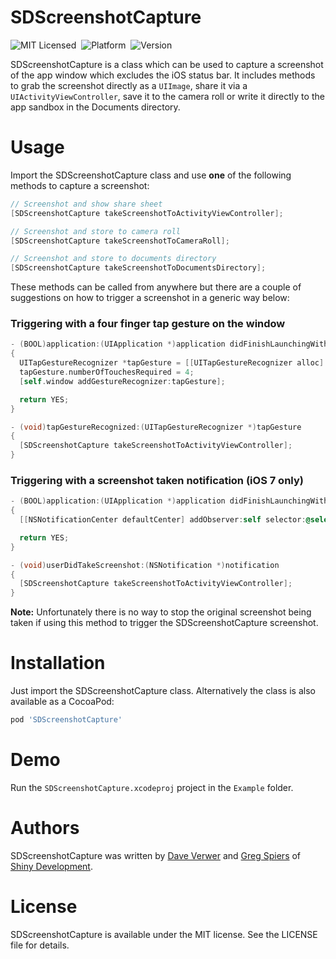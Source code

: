 # SDScreenshotCapture

![MIT Licensed](https://go-shields.herokuapp.com/license-MIT-blue.png)&nbsp;
![Platform](https://cocoapod-badges.herokuapp.com/p/SDScreenshotCapture/badge.png)&nbsp;
![Version](https://cocoapod-badges.herokuapp.com/v/SDScreenshotCapture/badge.png)&nbsp;

SDScreenshotCapture is a class which can be used to capture a screenshot of the app window which excludes the iOS status bar. It includes methods to grab the screenshot directly as a `UIImage`, share it via a `UIActivityViewController`, save it to the camera roll or write it directly to the app sandbox in the Documents directory.

# Usage

Import the SDScreenshotCapture class and use **one** of the following methods to capture a screenshot:

```objective-c
// Screenshot and show share sheet
[SDScreenshotCapture takeScreenshotToActivityViewController];
```
```objective-c
// Screenshot and store to camera roll
[SDScreenshotCapture takeScreenshotToCameraRoll];
```
```objective-c
// Screenshot and store to documents directory
[SDScreenshotCapture takeScreenshotToDocumentsDirectory];
```

These methods can be called from anywhere but there are a couple of suggestions on how to trigger a screenshot in a generic way below:

### Triggering with a four finger tap gesture on the window

```objective-c
- (BOOL)application:(UIApplication *)application didFinishLaunchingWithOptions:(NSDictionary *)launchOptions
{
  UITapGestureRecognizer *tapGesture = [[UITapGestureRecognizer alloc] initWithTarget:self action:@selector(tapGestureRecognized:)];
  tapGesture.numberOfTouchesRequired = 4;
  [self.window addGestureRecognizer:tapGesture];

  return YES;
}

- (void)tapGestureRecognized:(UITapGestureRecognizer *)tapGesture
{
  [SDScreenshotCapture takeScreenshotToActivityViewController];
}
```

### Triggering with a screenshot taken notification (iOS 7 only)

```objective-c
- (BOOL)application:(UIApplication *)application didFinishLaunchingWithOptions:(NSDictionary *)launchOptions
{
  [[NSNotificationCenter defaultCenter] addObserver:self selector:@selector(userDidTakeScreenshot:) name:UIApplicationUserDidTakeScreenshotNotification object:nil];

  return YES;
}

- (void)userDidTakeScreenshot:(NSNotification *)notification
{
  [SDScreenshotCapture takeScreenshotToActivityViewController];
}
```

**Note:** Unfortunately there is no way to stop the original screenshot being taken if using this method to trigger the SDScreenshotCapture screenshot.

# Installation

Just import the SDScreenshotCapture class. Alternatively the class is also available as a CocoaPod:

```ruby
pod 'SDScreenshotCapture'
```

# Demo

Run the `SDScreenshotCapture.xcodeproj` project in the `Example` folder.

# Authors

SDScreenshotCapture was written by [Dave Verwer](http://twitter.com/daveverwer) and [Greg Spiers](http://twitter.com/gspiers) of [Shiny Development](http://shinydevelopment.com).

# License

SDScreenshotCapture is available under the MIT license. See the LICENSE file for details.
